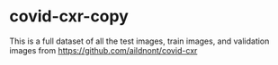 # covid-cxr-copy
This is a full dataset of all the test images, train images, and validation images from https://github.com/aildnont/covid-cxr
